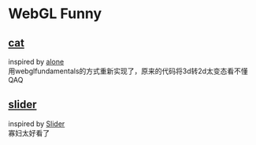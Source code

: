 # WebGL Funny

## [cat](https://g-weld.vercel.app/cat/cat.html)
inspired by [alone](https://codepen.io/ge1doot/pen/ooomdy)  
用webglfundamentals的方式重新实现了，原来的代码将3d转2d太变态看不懂QAQ

## [slider](https://g-weld.vercel.app/slider/index.html)
inspired by [Slider](https://codepen.io/ashthornton/pen/KRQbMO)  
寡妇太好看了
